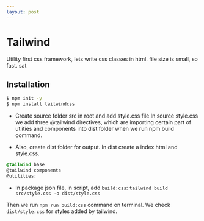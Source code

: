 ```yaml
---
layout: post
---
```


# Tailwind

Utility first css framework, lets write css classes in html. file size is small, so fast.
sat

## Installation

```bash
$ npm init -y
$ npm install tailwindcss
```

- Create source folder src in root and add style.css file.In source style.css we add three @tailwind directives, which are importing certain part of utiities and components into dist folder when we run npm build command.

- Also, create dist folder for output. In dist create a index.html and style.css.

```css
@tailwind base
@tailwind components
@utilities;
```

- In package json file, in script, add `build:css`: `tailwind build src/style.css -o dist/style.css`

Then we run `npm run build:css` command on terminal. We check `dist/style.css` for styles added by tailwind.

```

```
